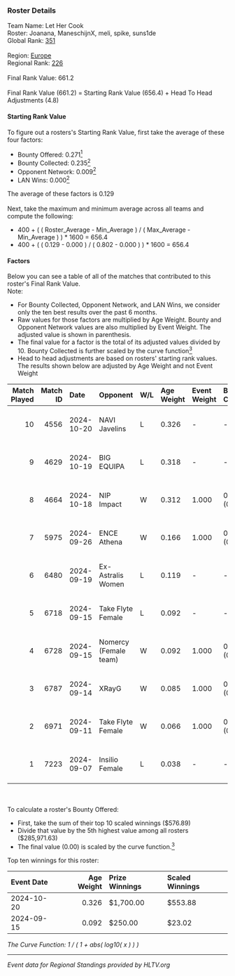 ### Roster Details<br />
Team Name: Let Her Cook<br />
Roster: Joanana, ManeschijnX, meli, spike, suns1de<br />
Global Rank: [351](../../standings_global_2025_02_28.md)<br />
<br />
Region: [Europe]( ../../standings_europe_2025_02_28.md)<br />
Regional Rank: [226]( ../../standings_europe_2025_02_28.md)<br />
<br />
Final Rank Value:  661.2<br />
<br />
Final Rank Value (661.2) = Starting Rank Value (656.4) + Head To Head Adjustments (4.8)<br />

#### Starting Rank Value<br />
To figure out a rosters's Starting Rank Value, first take the average of these four factors:<br />
- Bounty Offered: 0.271[<sup>1</sup>](#table2)
- Bounty Collected: 0.235[<sup>2</sup>](#table1)
- Opponent Network: 0.009[<sup>2</sup>](#table1)
- LAN Wins: 0.000[<sup>2</sup>](#table1)

The average of these factors is 0.129<br />
<br />
Next, take the maximum and minimum average across all teams and compute the following:<br />
- 400 + ( ( Roster_Average - Min_Average ) / ( Max_Average - Min_Average ) ) * 1600 = 656.4
- 400 + ( ( 0.129 - 0.000 ) / ( 0.802 - 0.000 ) ) * 1600 = 656.4


#### Factors<br />
Below you can see a table of all of the matches that contributed to this roster's Final Rank Value.<br />
Note:<br />

- For Bounty Collected, Opponent Network, and LAN Wins, we consider only the ten best results over the past 6 months.
- Raw values for those factors are multiplied by Age Weight. Bounty and Opponent Network values are also multiplied by Event Weight. The adjusted value is shown in parenthesis.
- The final value for a factor is the total of its adjusted values divided by 10. Bounty Collected is further scaled by the curve function[<sup>3</sup>](#curveFunction)
- Head to head adjustments are based on rosters' starting rank values. The results shown below are adjusted by Age Weight and not Event Weight
<span id="table1"></span><br />


| Match Played | Match ID | Date       | Opponent              | W/L | Age Weight | Event Weight | Bounty Collected | Opponent Network | LAN Wins  | H2H Adj. | Roster                                     |
| -: | -: | :- | :- | :- | :- | :- | :- | :- | :- | -: | :- |
|           10 |     4556 | 2024-10-20 | NAVI Javelins         | L   | 0.326      | -            | -                | -                | -         |    -0.94 | Joanana, ManeschijnX, meli, spike, suns1de |
|            9 |     4629 | 2024-10-19 | BIG EQUIPA            | L   | 0.318      | -            | -                | -                | -         |    -3.21 | Joanana, ManeschijnX, meli, spike, suns1de |
|            8 |     4664 | 2024-10-18 | NIP Impact            | W   | 0.312      | 1.000        | 0.014 (0.004)    | 0.103 (0.032)    | 0 (0.000) |     6.38 | Joanana, ManeschijnX, meli, spike, suns1de |
|            7 |     5975 | 2024-09-26 | ENCE Athena           | W   | 0.166      | 1.000        | 0.001 (0.000)    | 0.000 (0.000)    | 0 (0.000) |     1.69 | Joanana, ManeschijnX, meli, spike, suns1de |
|            6 |     6480 | 2024-09-19 | Ex-Astralis Women     | L   | 0.119      | -            | -                | -                | -         |    -1.22 | Joanana, ManeschijnX, meli, spike, suns1de |
|            5 |     6718 | 2024-09-15 | Take Flyte Female     | L   | 0.092      | -            | -                | -                | -         |    -1.22 | Hikomi, Joanana, ManeschijnX, meli, ratons |
|            4 |     6728 | 2024-09-15 | Nomercy (Female team) | W   | 0.092      | 1.000        | 0.005 (0.000)    | 0.370 (0.034)    | 0 (0.000) |     1.64 | Hikomi, Joanana, ManeschijnX, meli, ratons |
|            3 |     6787 | 2024-09-14 | XRayG                 | W   | 0.085      | 1.000        | 0.001 (0.000)    | 0.019 (0.002)    | 0 (0.000) |     1.17 | Hikomi, Joanana, ManeschijnX, meli, ratons |
|            2 |     6971 | 2024-09-11 | Take Flyte Female     | W   | 0.066      | 1.000        | 0.007 (0.000)    | 0.295 (0.019)    | 0 (0.000) |     1.21 | Joanana, ManeschijnX, meli, spike, suns1de |
|            1 |     7223 | 2024-09-07 | Insilio Female        | L   | 0.038      | -            | -                | -                | -         |    -0.70 | Hikomi, Joanana, ManeschijnX, meli, spike  |

<br />
<span id="table2"></span><br />
To calculate a roster's Bounty Offered:<br />

- First, take the sum of their top 10 scaled winnings ($576.89)
- Divide that value by the 5th highest value among all rosters ($285,971.63)
- The final value (0.00) is scaled by the curve function.[<sup>3</sup>](#curveFunction)

Top ten winnings for this roster:<br />

| Event Date | Age Weight | Prize Winnings | Scaled Winnings |
| :- | -: | :- | :- |
| 2024-10-20 |      0.326 | $1,700.00      | $553.88         |
| 2024-09-15 |      0.092 | $250.00        | $23.02          |


<span id="curveFunction"></span>_The Curve Function: 1 / ( 1 + abs( log10( x ) ) )_<br />

---
_Event data for Regional Standings provided by HLTV.org_<br />
